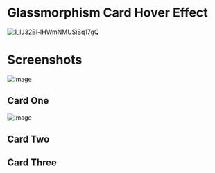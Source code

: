 # Glassmorphism Card Hover Effect

![1_lJ32Bl-lHWmNMUSiSq17gQ](https://user-images.githubusercontent.com/72864817/171863780-16f7afb7-32a5-4547-a427-23c8a8ed0524.png)

# Screenshots

![image](https://user-images.githubusercontent.com/72864817/175485687-f7f9d49c-5acd-4b9e-b0ec-b3e1f7b54ade.png)

## Card One

![image](https://user-images.githubusercontent.com/72864817/175485849-beb8f32c-7aa8-45ed-9156-64b58c60e1e4.png)


## Card Two



## Card Three


